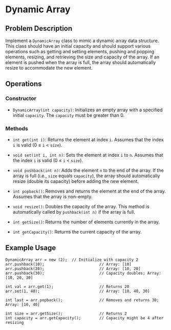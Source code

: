 ﻿# Dynamic Array

## Problem Description

Implement a `DynamicArray` class to mimic a dynamic array data structure. This class should have an initial capacity and should support various operations such as getting and setting elements, pushing and popping elements, resizing, and retrieving the size and capacity of the array. If an element is pushed when the array is full, the array should automatically resize to accommodate the new element.

## Operations

### Constructor
- `DynamicArray(int capacity)`: Initializes an empty array with a specified initial `capacity`. The `capacity` must be greater than 0.

### Methods

- `int get(int i)`: Returns the element at index `i`. Assumes that the index `i` is valid (0 ≤ `i` < `size`).

- `void set(int i, int n)`: Sets the element at index `i` to `n`. Assumes that the index `i` is valid (0 ≤ `i` < `size`).

- `void pushback(int n)`: Adds the element `n` to the end of the array. If the array is full (i.e., `size` equals `capacity`), the array should automatically resize (double its capacity) before adding the new element.

- `int popback()`: Removes and returns the element at the end of the array. Assumes that the array is non-empty.

- `void resize()`: Doubles the capacity of the array. This method is automatically called by `pushback(int n)` if the array is full.

- `int getSize()`: Returns the number of elements currently in the array.

- `int getCapacity()`: Returns the current capacity of the array.

## Example Usage

```plaintext
DynamicArray arr = new (2);  // Initialize with capacity 2
arr.pushback(10);                        // Array: [10]
arr.pushback(20);                        // Array: [10, 20]
arr.pushback(30);                        // Capacity doubles; Array: [10, 20, 30]

int val = arr.get(1);                    // Returns 20
arr.set(1, 40);                          // Array: [10, 40, 30]

int last = arr.popback();                // Removes and returns 30; Array: [10, 40]

int size = arr.getSize();                // Returns 2
int capacity = arr.getCapacity();        // Capacity might be 4 after resizing
